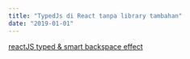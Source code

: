 ```yaml
---
title: "TypedJs di React tanpa library tambahan"
date: "2019-01-01"
---
```


[reactJS typed & smart backspace effect](https://codepen.io/andihaki/full/KbdbgG)
